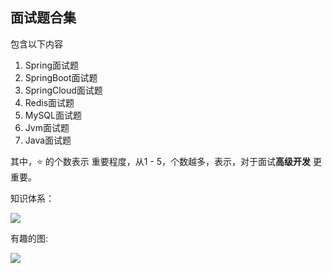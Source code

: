 ## 面试题合集

包含以下内容

1. Spring面试题
2. SpringBoot面试题
3. SpringCloud面试题
4. Redis面试题
5. MySQL面试题
6. Jvm面试题
7. Java面试题

其中，⭐ 的个数表示 重要程度，从1 - 5，个数越多，表示，对于面试**高级开发** 更重要。

知识体系：

![](./imgs/knowledge_system.jpg)

有趣的图:

![](./imgs/youqu.jpg)